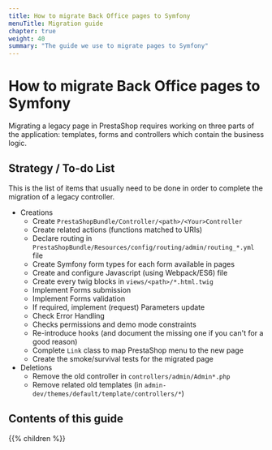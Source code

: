 ```yaml
---
title: How to migrate Back Office pages to Symfony
menuTitle: Migration guide
chapter: true
weight: 40
summary: "The guide we use to migrate pages to Symfony"
---
```


# How to migrate Back Office pages to Symfony

Migrating a legacy page in PrestaShop requires working on three parts of the application: templates, forms and controllers which contain the business logic.

## Strategy / To-do List

This is the list of items that usually need to be done in order to complete the migration of a legacy controller.

- Creations
  - Create `PrestaShopBundle/Controller/<path>/<Your>Controller`
  - Create related actions (functions matched to URIs)
  - Declare routing in `PrestaShopBundle/Resources/config/routing/admin/routing_*.yml` file
  - Create Symfony form types for each form available in pages
  - Create and configure Javascript (using Webpack/ES6) file
  - Create every twig blocks in `views/<path>/*.html.twig`
  - Implement Forms submission
  - Implement Forms validation
  - If required, implement (request) Parameters update
  - Check Error Handling
  - Checks permissions and demo mode constraints
  - Re-introduce hooks (and document the missing one if you can't for a good reason)
  - Complete `Link` class to map PrestaShop menu to the new page
  - Create the smoke/survival tests for the migrated page
- Deletions
  - Remove the old controller in `controllers/admin/Admin*.php`
  - Remove related old templates (in `admin-dev/themes/default/template/controllers/*`)

## Contents of this guide

{{% children %}}
